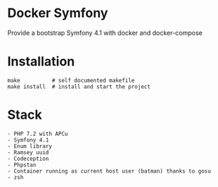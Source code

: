 Docker Symfony
==============

Provide a bootstrap Symfony 4.1 with docker and docker-compose

# Installation

    make          # self documented makefile
    make install  # install and start the project

# Stack

    - PHP 7.2 with APCu
    - Symfony 4.1
    - Enum library
    - Ramsey uuid
    - Codeception
    - Phpstan
    - Container running as current host user (batman) thanks to gosu
    - zsh
